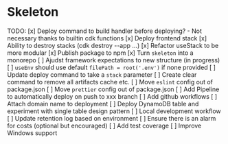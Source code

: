 # Skeleton

TODO:
[x] Deploy command to build handler before deploying? - Not necessary thanks to builtin cdk functions
[x] Deploy frontend stack
[x] Ability to destroy stacks (cdk destroy --app ...)
[x] Refactor useStack to be more modular
[x] Publish package to npm
[x] Turn `skeleton` into a monorepo
[ ] Ajudst framework expectations to new structure (in progress)
[ ] `useEnv` should use default `filePath = root('.env')` if none provided
[ ] Update deploy command to take a `stack` parameter
[ ] Create clear command to remove all artifacts cache etc.
[ ] Move `eslint` config out of package.json
[ ] Move `prettier` config out of package.json
[ ] Add Pipeline to automatically deploy on push to xxx branch
[ ] Add github workflows
[ ] Attach domain name to deployment
[ ] Deploy DynamoDB table and experiment with single table design pattern
[ ] Local development workflow
[ ] Update retention log based on environment
[ ] Ensure there is an alarm for costs (optional but encouraged)
[ ] Add test coverage
[ ] Improve Windows support
